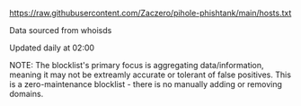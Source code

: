 [https://raw.githubusercontent.com/Zaczero/pihole-phishtank/main/hosts.txt
](https://raw.githubusercontent.com/chrisjbawden/newly-registered-domains/refs/heads/main/nrd-7.txt)

Data sourced from whoisds

Updated daily at 02:00

NOTE: The blocklist's primary focus is aggregating data/information, meaning it may not be extreamly accurate or tolerant of false positives. This is a zero-maintenance blocklist - there is no manually adding or removing domains.
